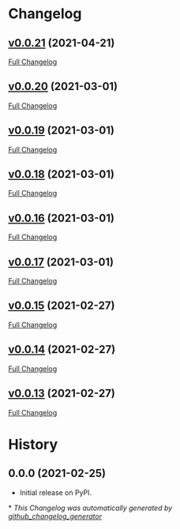 # Changelog

## [v0.0.21](https://github.com/materialsproject/pyrho/tree/v0.0.21) (2021-04-21)

[Full Changelog](https://github.com/materialsproject/pyrho/compare/v0.0.20...v0.0.21)

## [v0.0.20](https://github.com/materialsproject/pyrho/tree/v0.0.20) (2021-03-01)

[Full Changelog](https://github.com/materialsproject/pyrho/compare/v0.0.19...v0.0.20)

## [v0.0.19](https://github.com/materialsproject/pyrho/tree/v0.0.19) (2021-03-01)

[Full Changelog](https://github.com/materialsproject/pyrho/compare/v0.0.18...v0.0.19)

## [v0.0.18](https://github.com/materialsproject/pyrho/tree/v0.0.18) (2021-03-01)

[Full Changelog](https://github.com/materialsproject/pyrho/compare/v0.0.16...v0.0.18)

## [v0.0.16](https://github.com/materialsproject/pyrho/tree/v0.0.16) (2021-03-01)

[Full Changelog](https://github.com/materialsproject/pyrho/compare/v0.0.17...v0.0.16)

## [v0.0.17](https://github.com/materialsproject/pyrho/tree/v0.0.17) (2021-03-01)

[Full Changelog](https://github.com/materialsproject/pyrho/compare/v0.0.15...v0.0.17)

## [v0.0.15](https://github.com/materialsproject/pyrho/tree/v0.0.15) (2021-02-27)

[Full Changelog](https://github.com/materialsproject/pyrho/compare/v0.0.14...v0.0.15)

## [v0.0.14](https://github.com/materialsproject/pyrho/tree/v0.0.14) (2021-02-27)

[Full Changelog](https://github.com/materialsproject/pyrho/compare/v0.0.13...v0.0.14)

## [v0.0.13](https://github.com/materialsproject/pyrho/tree/v0.0.13) (2021-02-27)

[Full Changelog](https://github.com/materialsproject/pyrho/compare/v0.0.12...v0.0.13)

# History

## 0.0.0 (2021-02-25)

-   Initial release on PyPI.


\* *This Changelog was automatically generated by [github_changelog_generator](https://github.com/github-changelog-generator/github-changelog-generator)*
